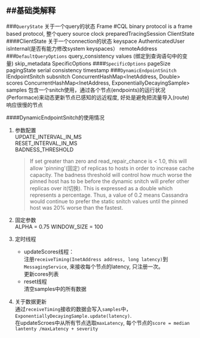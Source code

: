 ##基础类解释
----------

###`QueryState` 关于一个query的状态
    Frame #CQL binary protocol is a frame based protocol, 整个query source
    clock
    preparedTracingSession
    ClientState
####ClientState 关于一个connection的状态
    keyspace
    AuthenticatedUser
	isInternal(是否有能力修改system keyspaces）
	remoteAddress
###`DefaultQueryOptions`
    query_consistency
    values (绑定到查询语句中的变量)
    skip_metadata
    SpecificOptions
####`SpecificOptions`
    pageSize
	pagingState
	serial consistency
	timestamp
###`DynamicEndpointSnitch`
    IEndpointSnitch subsnitch
    ConcurrentHashMap<InetAddress, Double> scores
    ConcurrentHashMap<InetAddress, ExponentiallyDecayingSample> samples
包含一个snitch使用，通过各个节点(endpoints)的运行状况(Performace)来动态更新节点已感知的远近程度, 好处是避免把流量导入(route)响应很慢的节点

####DynamicEndpointSnitch的使用情况

 1. 参数配置  
    UPDATE_INTERVAL_IN_MS  
    RESET_INTERVAL_IN_MS  
    BADNESS_THRESHOLD  
    >If set greater than zero and read_repair_chance is < 1.0, this will allow 'pinning'(固定) of replicas to hosts in order to increase cache capacity. The badness threshold will control how much worse the pinned host has to be before the dynamic snitch will prefer other replicas over it(切换). This is expressed as a double which represents a percentage. Thus, a value of 0.2 means Cassandra would continue to prefer the static snitch values until the pinned host was 20% worse than the fastest.
 2. 固定参数  
    ALPHA = 0.75
    WINDOW_SIZE = 100
 3. 定时线程  
    * updateScores线程：  
        注册`receiveTiming(InetAddress address, long latency)`到`MessagingService`, 来接收每个节点的latency, 只注册一次。  
        更新cores列表  
    * reset线程  
        清空samples中的所有数据
    
 4. 关于数据更新  
    通过`receiveTiming`接收的数据会写入`samples`中，
    `ExponentiallyDecayingSample.update(latency)`.    
    在updateScroes中从所有节点选取`maxLatency`, 每个节点的`score = median lantenty /maxLatency + severity`

